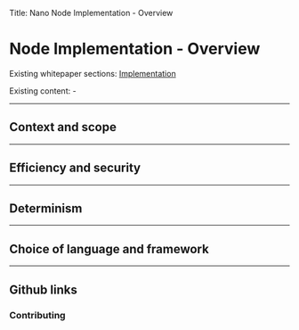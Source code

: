 Title: Nano Node Implementation - Overview

# Node Implementation - Overview

Existing whitepaper sections: [Implementation](/whitepaper/english/#implementation)

Existing content: -

---

## Context and scope

---

## Efficiency and security

---

## Determinism

---

## Choice of language and framework

---

## Github links

### Contributing
